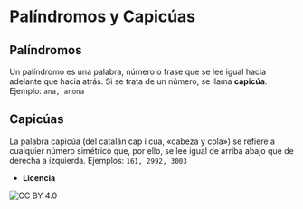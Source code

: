 Palíndromos y Capicúas
=======================

## Palíndromos ##

Un palíndromo es una palabra, número o frase que se lee igual hacia adelante que hacia atrás. Si se trata de un número, se llama **capicúa**. 
Ejemplo: `ana, anona `

## Capicúas ##

La palabra capicúa (del catalán cap i cua, «cabeza y cola») se refiere a cualquier número simétrico que, por ello, se lee igual de arriba abajo que de derecha a izquierda. Ejemplos: `161, 2992, 3003`

* **Licencia**

![CC BY 4.0](http://es.creativecommons.org/blog/wp-content/uploads/2013/04/by_petit.png)

